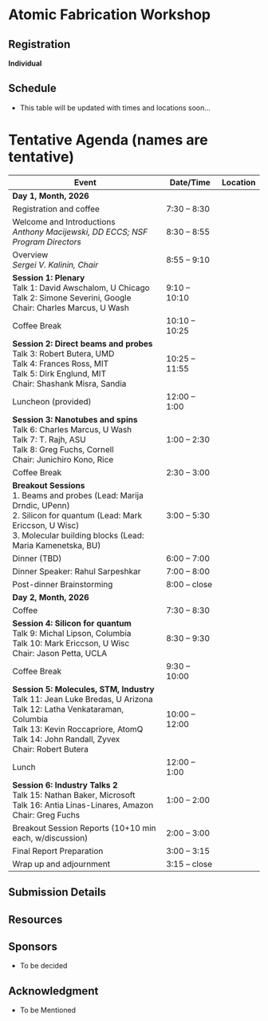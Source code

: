 # Atomic Fabrication Workshop

## Registration

**Individual**

## Schedule
* This table will be updated with times and locations soon...

# Tentative Agenda (names are tentative)

| Event                                                                                                                   | Date/Time      | Location |
| ----------------------------------------------------------------------------------------------------------------------- | -------------- | -------- |
| **Day 1, Month, 2026**                                                                                                  |                |          |
| Registration and coffee                                                                                                 | 7:30 – 8:30    |          |
| Welcome and Introductions <br> *Anthony Macijewski, DD ECCS; NSF Program Directors*                                     | 8:30 – 8:55    |          |
| Overview <br> *Sergei V. Kalinin, Chair*                                                                                | 8:55 – 9:10    |          |
| **Session 1: Plenary** <br> Talk 1: David Awschalom, U Chicago <br> Talk 2: Simone Severini, Google <br> Chair: Charles Marcus, U Wash | 9:10 – 10:10   |          |
| Coffee Break                                                                                                            | 10:10 – 10:25  |          |
| **Session 2: Direct beams and probes** <br> Talk 3: Robert Butera, UMD <br> Talk 4: Frances Ross, MIT <br> Talk 5: Dirk Englund, MIT <br> Chair: Shashank Misra, Sandia | 10:25 – 11:55 |          |
| Luncheon (provided)                                                                                                     | 12:00 – 1:00   |          |
| **Session 3: Nanotubes and spins** <br> Talk 6: Charles Marcus, U Wash <br> Talk 7: T. Rajh, ASU <br> Talk 8: Greg Fuchs, Cornell <br> Chair: Junichiro Kono, Rice | 1:00 – 2:30    |          |
| Coffee Break                                                                                                            | 2:30 – 3:00    |          |
| **Breakout Sessions** <br> 1. Beams and probes (Lead: Marija Drndic, UPenn) <br> 2. Silicon for quantum (Lead: Mark Ericcson, U Wisc) <br> 3. Molecular building blocks (Lead: Maria Kamenetska, BU) | 3:00 – 5:30 | |
| Dinner (TBD)                                                                                                            | 6:00 – 7:00    |          |
| Dinner Speaker: Rahul Sarpeshkar                                                                                        | 7:00 – 8:00    |          |
| Post-dinner Brainstorming                                                                                               | 8:00 – close   |          |
| **Day 2, Month, 2026**                                                                                                  |                |          |
| Coffee                                                                                                                  | 7:30 – 8:30    |          |
| **Session 4: Silicon for quantum** <br> Talk 9: Michal Lipson, Columbia <br> Talk 10: Mark Ericcson, U Wisc <br> Chair: Jason Petta, UCLA | 8:30 – 9:30 | |
| Coffee Break                                                                                                            | 9:30 – 10:00   |          |
| **Session 5: Molecules, STM, Industry** <br> Talk 11: Jean Luke Bredas, U Arizona <br> Talk 12: Latha Venkataraman, Columbia <br> Talk 13: Kevin Roccapriore, AtomQ <br> Talk 14: John Randall, Zyvex <br> Chair: Robert Butera | 10:00 – 12:00 | |
| Lunch                                                                                                                   | 12:00 – 1:00   |          |
| **Session 6: Industry Talks 2** <br> Talk 15: Nathan Baker, Microsoft <br> Talk 16: Antia Linas-Linares, Amazon <br> Chair: Greg Fuchs | 1:00 – 2:00 | |
| Breakout Session Reports (10+10 min each, w/discussion)                                                                 | 2:00 – 3:00    |          |
| Final Report Preparation                                                                                                | 3:00 – 3:15    |          |
| Wrap up and adjournment                                                                                                 | 3:15 – close   |          |


## Submission Details

## Resources

## Sponsors
- To be decided


## Acknowledgment
- To be Mentioned
